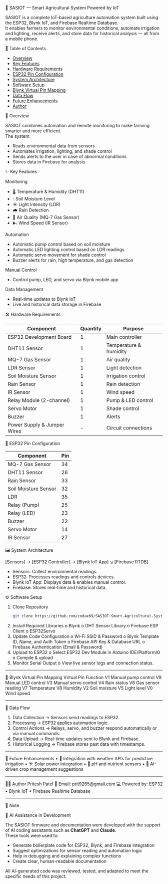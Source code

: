 🌱 SASIOT — Smart Agricultural System Powered by IoT

SASIOT is a complete IoT-based agriculture automation system built using the ESP32, Blynk IoT, and Firebase Realtime Database.  
It enables farmers to monitor environmental conditions, automate irrigation and lighting, receive alerts, and store data for historical analysis — all from a mobile phone.



 📖 Table of Contents
- [Overview](overview)
- [Key Features](key-features)
- [Hardware Requirements](hardware-requirements)
- [ESP32 Pin Configuration](esp32-pin-configuration)
- [System Architecture](system-architecture)
- [Software Setup](software-setup)
- [Blynk Virtual Pin Mapping](blynk-virtual-pin-mapping)
- [Data Flow](data-flow)
- [Future Enhancements](future-enhancements)
- [Author](author)



 📌 Overview

SASIOT combines automation and remote monitoring to make farming smarter and more efficient.  
The system:
- Reads environmental data from sensors
- Automates irrigation, lighting, and shade control
- Sends alerts to the user in case of abnormal conditions
- Stores data in Firebase for analysis



 ✨ Key Features

 Monitoring
- 🌡 Temperature & Humidity (DHT11)
- 💧 Soil Moisture Level
- ☀ Light Intensity (LDR)
- 🌧 Rain Detection
- 🪫 Air Quality (MQ-7 Gas Sensor)
- 🌬 Wind Speed (IR Sensor)

 Automation
- Automatic pump control based on soil moisture
- Automatic LED lighting control based on LDR readings
- Automatic servo movement for shade control
- Buzzer alerts for rain, high temperature, and gas detection

 Manual Control
- Control pump, LED, and servo via Blynk mobile app

 Data Management
- Real-time updates to Blynk IoT
- Live and historical data storage in Firebase



 🛠 Hardware Requirements

| Component                   | Quantity | Purpose                |
| --------------------------- | -------- | ---------------------- |
| ESP32 Development Board     | 1        | Main controller        |
| DHT11 Sensor                | 1        | Temperature & humidity |
| MQ-7 Gas Sensor             | 1        | Air quality            |
| LDR Sensor                  | 1        | Light detection        |
| Soil Moisture Sensor        | 1        | Irrigation control     |
| Rain Sensor                 | 1        | Rain detection         |
| IR Sensor                   | 1        | Wind speed             |
| Relay Module (2-channel)    | 1        | Pump & LED control     |
| Servo Motor                 | 1        | Shade control          |
| Buzzer                      | 1        | Alerts                 |
| Power Supply & Jumper Wires | -        | Circuit connections    |




 🔌 ESP32 Pin Configuration

| Component   | Pin |
|-|--|
| MQ-7 Gas Sensor | 34 |
| DHT11 Sensor | 26 |
| Rain Sensor | 33 |
| Soil Moisture Sensor | 32 |
| LDR | 35 |
| Relay (Pump) | 25 |
| Relay (LED) | 23 |
| Buzzer | 22 |
| Servo Motor | 14 |
| IR Sensor | 27 |



 🖼 System Architecture

[Sensors] → [ESP32 Controller] → [Blynk IoT App]
↘
[Firebase RTDB]

- Sensors: Collect environmental readings.
- ESP32: Processes readings and controls devices.
- Blynk IoT App: Displays data & enables manual control.
- Firebase: Stores real-time and historical data.



 ⚙️ Software Setup

1. Clone Repository
   ```bash
   git clone https://github.com/codax69/SASIOT-Smart-Agricultural-System-Powered-by-IoT-.git
2.	Install Required Libraries
o	Blynk
o	DHT Sensor Library
o	Firebase ESP Client
o	ESP32Servo
3.	Update Code Configuration
o	Wi-Fi SSID & Password
o	Blynk Template ID, Name, and Auth Token
o	Firebase API Key & Database URL
o	Firebase Authentication (Email & Password)
4.	Upload to ESP32
o	Select ESP32 Dev Module in Arduino IDE/PlatformIO
o	Compile & upload
5.	Monitor Serial Output
o	View live sensor logs and connection status.
________________________________________
📱 Blynk Virtual Pin Mapping
Virtual Pin	Function
V1	Manual pump control
V9	Manual LED control
V3	Manual servo control
V4	Rain status
V6	Gas sensor reading
V7	Temperature
V8	Humidity
V2	Soil moisture
V5	Light level
V0	Wind speed
________________________________________
🔄 Data Flow
1.	Data Collection → Sensors send readings to ESP32.
2.	Processing → ESP32 applies automation logic.
3.	Control Actions → Relays, servo, and buzzer respond automatically or via manual commands.
4.	Data Upload → Real-time updates sent to Blynk and Firebase.
5.	Historical Logging → Firebase stores past data with timestamps.
________________________________________
🚀 Future Enhancements
•	📡 Integration with weather APIs for predictive irrigation
•	☀ Solar power integration
•	🧪 pH and nutrient sensors
•	🤖 AI-driven crop management suggestions
________________________________________
👨‍💻 Author
Pritesh Patel
📧 Email: prit9265@gmail.com
💻 Powered by: ESP32 • Blynk IoT • Firebase Realtime Database
________________________________________

📒 Note

🤖 AI Assistance in Development

The SASIOT firmware and documentation were developed with the support of AI coding assistants such as **ChatGPT** and **Claude**.  
These tools were used to:
- Generate boilerplate code for ESP32, Blynk, and Firebase integration
- Suggest optimizations for sensor reading and automation logic
- Help in debugging and explaining complex functions
- Create clear, human-readable documentation

All AI-generated code was reviewed, tested, and adapted to meet the specific needs of this project.
